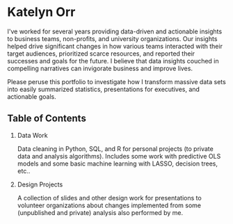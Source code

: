 # Katelyn Orr
I've worked for several years providing data-driven and actionable insights to business teams, non-profits, and university organizations.  Our insights helped drive significant changes in how various teams interacted with their target audiences, prioritized scarce resources, and reported their successes and goals for the future.  I believe that data insights couched in compelling narratives can invigorate business and improve lives.

Please peruse this portfolio to investigate how I transform massive data sets into easily summarized statistics, presentations for executives, and actionable goals.

## Table of Contents
1. Data Work

   Data cleaning in Python, SQL, and R for personal projects (to private data and analysis algorithms).  Includes some work with predictive OLS models and some basic machine learning with LASSO, decision trees, etc..   

2. Design Projects

   A collection of slides and other design work for presentations to volunteer organizations about changes implemented from some (unpublished and private) analysis also performed by me.
